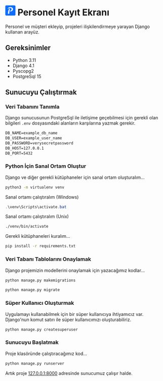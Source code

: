 # <img src="log_screen/static/favicon_io/favicon-32x32.png"> Personel Kayıt Ekranı

Personel ve müşteri ekleyip, projeleri ilişkilendirmeye yarayan Django kullanan arayüz.

## Gereksinimler

- Python 3.11
- Django 4.1
- Pyscopg2
- PostgreSql 15

## Sunucuyu Çalıştırmak

### Veri Tabanını Tanımla

Django sunucusunun PostgreSql ile iletişime geçebilmesi için gerekli olan bilgileri `.env` dosyasındaki alanların karşılarına yazmak gerekir.

```
DB_NAME=example_db_name
DB_USER=example_user_name
DB_PASSWORD=verysecretpassword
DB_HOST=127.0.0.1
DB_PORT=5432
```

### Python İçin Sanal Ortam Oluştur

Django ve diğer gerekli kütüphaneler için sanal ortam oluşturalım...

```bash
python3 -m virtualenv venv
```

Sanal ortamı çalıştıralım (Windows)

```powershell
.\venv\Scripts\activate.bat
```

Sanal ortamı çalıştıralım (Unix)

```bash
./venv/bin/activate
```

Gerekli kütüphaneleri kuralım...

```bash
pip install -r requirements.txt
```

### Veri Tabanı Tablolarını Onaylamak

Django projemizin modellerini onaylamak için yazacağımız kodlar...

```bash
python manage.py makemigrations
```

```bash
python manage.py migrate
```

### Süper Kullanıcı Oluşturmak

Uygulamayı kullanabilmek için bir süper kullanıcıya ihtiyamıcız var. Django'nun komut satırı ile süper kullanıcımızı oluşturabiliriz.

```bash
python manage.py createsuperuser
```

### Sunucuyu Başlatmak

Proje klasöründe çalıştıracağımız kod...

```bash
python manage.py runserver
```

Artık proje <a href="http://127.0.0.1:8000">127.0.0.1:8000</a> adresinde sunucumuz çalışır halde.
